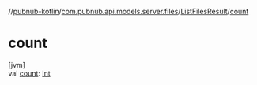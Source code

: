 //[pubnub-kotlin](../../../index.md)/[com.pubnub.api.models.server.files](../index.md)/[ListFilesResult](index.md)/[count](count.md)

# count

[jvm]\
val [count](count.md): [Int](https://kotlinlang.org/api/latest/jvm/stdlib/kotlin/-int/index.html)
